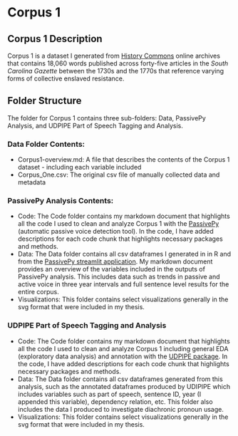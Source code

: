 # Corpus 1


## Corpus 1 Description
Corpus 1 is a dataset I generated from [History Commons](https://history-commons.net/) online archives that contains 18,060 words published across forty-five articles in the *South Carolina Gazette* between the 1730s and the 1770s that reference varying forms of collective enslaved resistance.

## Folder Structure
The folder for Corpus 1 contains three sub-folders: Data, PassivePy Analysis, and UDPIPE Part of Speech Tagging and Analysis.

### Data Folder Contents:
- Corpus1-overview.md: A file that describes the contents of the Corpus 1 dataset - including each variable included
- Corpus_One.csv: The original csv file of manually collected data and metadata

### PassivePy Analysis Contents: 
- Code: The Code folder contains my markdown document that highlights all the code I used to clean and analyze Corpus 1 with the [PassivePy](https://github.com/mitramir55/PassivePy) (automatic passive voice detection tool). In the code, I have added descriptions for each code chunk that highlights necessary packages and methods.
- Data: The Data folder contains all csv dataframes I generated in in R and from the [PassivePy streamlit application](https://passivepy.streamlit.app/). My markdown document provides an overview of the variables included in the outputs of PassivePy analysis. This includes data such as trends in passive and active voice in three year intervals and full sentence level results for the entire corpus.
- Visualizations: This folder contains select visualizations generally in the svg format that were included in my thesis.

### UDPIPE Part of Speech Tagging and Analysis
- Code: The Code folder contains my markdown document that highlights all the code I used to clean and analyze Corpus 1 including general EDA (exploratory data analysis) and annotation with the [UDPIPE package](https://cran.r-project.org/web/packages/udpipe/index.html). In the code, I have added descriptions for each code chunk that highlights necessary packages and methods.
- Data: The Data folder contains all csv dataframes generated from this analysis, such as the annotated dataframes produced by UDIPIPE which includes variables such as part of speech, sentence ID, year (I appended this variable), dependency relation, etc. This folder also includes the data I produced to investigate diachronic pronoun usage.
- Visualizations: This folder contains select visualizations generally in the svg format that were included in my thesis.


